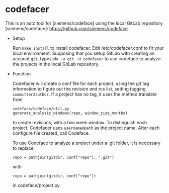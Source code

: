 # codefacer
This is an auto tool for [siemens/codeface] using the local GitLab repository 
[siemens/codeface]: https://github.com/siemens/codeface

* Setup

  Run `make install` to install codefacer. Edit /etc/codefacer.conf to fit your local environment.
  Supposing that you setup GitLab with creating an account `git`, type`sudo -u git -H codefacer` to use codeface to analyze the projects in the local GitLab repository.

* Function

  Codefacer will create a conf file for each project, using the git tag information to figure out the revision and rcs list, setting tagging `committer2author`.
  If a project has no tag, it uses the method translate from
  ```
  codeface/codeface/util.py
  generate_analysis_windows(repo, window_size_months)
  ```
  to create revisions, with a two week window.
  To distinguish each project, Codefacer uses `username@path` as the project name.
  After each configure file created, call Codeface.
  
  To use Codeface to analyze a project under a .git folder, it is necessary to replace 
  ```
  repo = pathjoin(gitdir, conf["repo"], ".git")
  ```
  with
  ```
  repo = pathjoin(gitdir, conf["repo"])
  ```
  in codeface/project.py.
